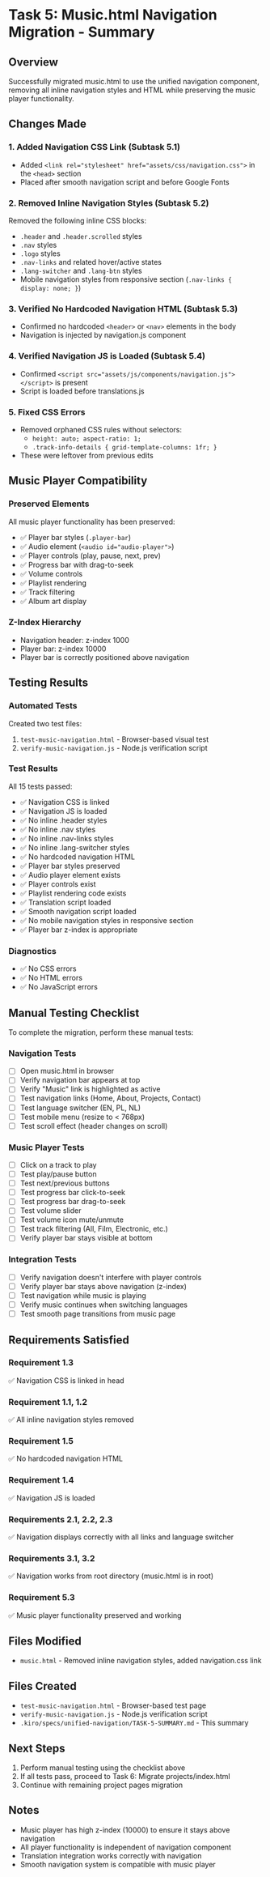# Task 5: Music.html Navigation Migration - Summary

## Overview
Successfully migrated music.html to use the unified navigation component, removing all inline navigation styles and HTML while preserving the music player functionality.

## Changes Made

### 1. Added Navigation CSS Link (Subtask 5.1)
- Added `<link rel="stylesheet" href="assets/css/navigation.css">` in the `<head>` section
- Placed after smooth navigation script and before Google Fonts

### 2. Removed Inline Navigation Styles (Subtask 5.2)
Removed the following inline CSS blocks:
- `.header` and `.header.scrolled` styles
- `.nav` styles
- `.logo` styles
- `.nav-links` and related hover/active states
- `.lang-switcher` and `.lang-btn` styles
- Mobile navigation styles from responsive section (`.nav-links { display: none; }`)

### 3. Verified No Hardcoded Navigation HTML (Subtask 5.3)
- Confirmed no hardcoded `<header>` or `<nav>` elements in the body
- Navigation is injected by navigation.js component

### 4. Verified Navigation JS is Loaded (Subtask 5.4)
- Confirmed `<script src="assets/js/components/navigation.js"></script>` is present
- Script is loaded before translations.js

### 5. Fixed CSS Errors
- Removed orphaned CSS rules without selectors:
  - `height: auto; aspect-ratio: 1;`
  - `.track-info-details { grid-template-columns: 1fr; }`
- These were leftover from previous edits

## Music Player Compatibility

### Preserved Elements
All music player functionality has been preserved:
- ✅ Player bar styles (`.player-bar`)
- ✅ Audio element (`<audio id="audio-player">`)
- ✅ Player controls (play, pause, next, prev)
- ✅ Progress bar with drag-to-seek
- ✅ Volume controls
- ✅ Playlist rendering
- ✅ Track filtering
- ✅ Album art display

### Z-Index Hierarchy
- Navigation header: z-index 1000
- Player bar: z-index 10000
- Player bar is correctly positioned above navigation

## Testing Results

### Automated Tests
Created two test files:
1. `test-music-navigation.html` - Browser-based visual test
2. `verify-music-navigation.js` - Node.js verification script

### Test Results
All 15 tests passed:
- ✅ Navigation CSS is linked
- ✅ Navigation JS is loaded
- ✅ No inline .header styles
- ✅ No inline .nav styles
- ✅ No inline .nav-links styles
- ✅ No inline .lang-switcher styles
- ✅ No hardcoded navigation HTML
- ✅ Player bar styles preserved
- ✅ Audio player element exists
- ✅ Player controls exist
- ✅ Playlist rendering code exists
- ✅ Translation script loaded
- ✅ Smooth navigation script loaded
- ✅ No mobile navigation styles in responsive section
- ✅ Player bar z-index is appropriate

### Diagnostics
- ✅ No CSS errors
- ✅ No HTML errors
- ✅ No JavaScript errors

## Manual Testing Checklist

To complete the migration, perform these manual tests:

### Navigation Tests
- [ ] Open music.html in browser
- [ ] Verify navigation bar appears at top
- [ ] Verify "Music" link is highlighted as active
- [ ] Test navigation links (Home, About, Projects, Contact)
- [ ] Test language switcher (EN, PL, NL)
- [ ] Test mobile menu (resize to < 768px)
- [ ] Test scroll effect (header changes on scroll)

### Music Player Tests
- [ ] Click on a track to play
- [ ] Test play/pause button
- [ ] Test next/previous buttons
- [ ] Test progress bar click-to-seek
- [ ] Test progress bar drag-to-seek
- [ ] Test volume slider
- [ ] Test volume icon mute/unmute
- [ ] Test track filtering (All, Film, Electronic, etc.)
- [ ] Verify player bar stays visible at bottom

### Integration Tests
- [ ] Verify navigation doesn't interfere with player controls
- [ ] Verify player bar stays above navigation (z-index)
- [ ] Test navigation while music is playing
- [ ] Verify music continues when switching languages
- [ ] Test smooth page transitions from music page

## Requirements Satisfied

### Requirement 1.3
✅ Navigation CSS is linked in head

### Requirement 1.1, 1.2
✅ All inline navigation styles removed

### Requirement 1.5
✅ No hardcoded navigation HTML

### Requirement 1.4
✅ Navigation JS is loaded

### Requirements 2.1, 2.2, 2.3
✅ Navigation displays correctly with all links and language switcher

### Requirements 3.1, 3.2
✅ Navigation works from root directory (music.html is in root)

### Requirement 5.3
✅ Music player functionality preserved and working

## Files Modified
- `music.html` - Removed inline navigation styles, added navigation.css link

## Files Created
- `test-music-navigation.html` - Browser-based test page
- `verify-music-navigation.js` - Node.js verification script
- `.kiro/specs/unified-navigation/TASK-5-SUMMARY.md` - This summary

## Next Steps
1. Perform manual testing using the checklist above
2. If all tests pass, proceed to Task 6: Migrate projects/index.html
3. Continue with remaining project pages migration

## Notes
- Music player has high z-index (10000) to ensure it stays above navigation
- All player functionality is independent of navigation component
- Translation integration works correctly with navigation
- Smooth navigation system is compatible with music player
